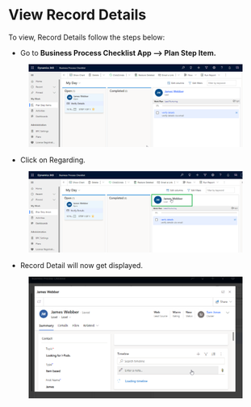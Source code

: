 # View Record Details

To view, Record Details follow the steps below:

* Go to **Business Process Checklist App --> Plan Step Item.**

<figure><img src="../../../.gitbook/assets/VIew recod details_1.png" alt=""><figcaption></figcaption></figure>

* Click on Regarding.

<figure><img src="../../../.gitbook/assets/VIew recod details_2.png" alt=""><figcaption></figcaption></figure>

* Record Detail will now get displayed.

<figure><img src="../../../.gitbook/assets/VIew recod details_3.png" alt=""><figcaption></figcaption></figure>
